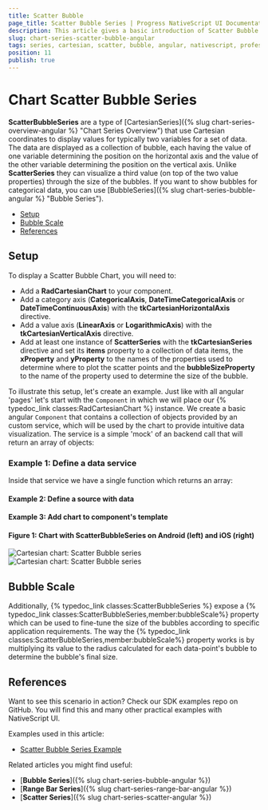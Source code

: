 ```yaml
---
title: Scatter Bubble
page_title: Scatter Bubble Series | Progress NativeScript UI Documentation
description: This article gives a basic introduction of Scatter Bubble series and continues with a sample scenario of how Scatter Bubble series are used.
slug: chart-series-scatter-bubble-angular
tags: series, cartesian, scatter, bubble, angular, nativescript, professional, ui
position: 11
publish: true
---
```


# Chart Scatter Bubble Series

**ScatterBubbleSeries** are a type of [CartesianSeries]({% slug chart-series-overview-angular %} "Chart Series Overview") that use Cartesian coordinates to display values for typically two variables for a set of data. The data are displayed as a collection of bubble, each having the value of one variable determining the position on the horizontal axis and the value of the other variable determining the position on the vertical axis. Unlike **ScatterSeries** they can visualize a third value (on top of the two value properties) through the size of the bubbles. If you want to show bubbles for categorical data, you can use [BubbleSeries]({% slug chart-series-bubble-angular %} "Bubble Series").

* [Setup](#setup)
* [Bubble Scale](#bubble-scale)
* [References](#references)

## Setup

To display a Scatter Bubble Chart, you will need to:

* Add a **RadCartesianChart** to your component.
* Add a category axis (**CategoricalAxis**, **DateTimeCategoricalAxis** or **DateTimeContinuousAxis**) with the **tkCartesianHorizontalAxis** directive.
* Add a value axis (**LinearAxis** or **LogarithmicAxis**) with the **tkCartesianVerticalAxis** directive.
* Add at least one instance of **ScatterSeries** with the **tkCartesianSeries** directive and set its **items** property to a collection of data items, the **xProperty** and **yProperty** to the names of the properties used to determine where to plot the scatter points and the **bubbleSizeProperty** to the name of the property used to determine the size of the bubble.

To illustrate this setup, let's create an example. Just like with all angular 'pages' let's start with the `Component` in which we will place our {% typedoc_link classes:RadCartesianChart %} instance. We create a basic angular `Component` that contains a collection of objects provided by an custom service, which will be used by the chart to provide intuitive data visualization. The service is a simple 'mock' of an backend call that will return an array of objects:

### Example 1: Define a data service

<snippet id='chart-angular-data-service'/>

Inside that service we have a single function which returns an array:

#### Example 2: Define a source with data

<snippet id='chart-angular-scatter-data-source'/>

<snippet id='chart-angular-person'/>

#### Example 3: Add chart to component's template

<snippet id='chart-angular-scatter-bubble-series-component'/>

<snippet id='chart-angular-scatter-bubble-series'/>

#### Figure 1: Chart with ScatterBubbleSeries on Android (left) and iOS (right)

![Cartesian chart: Scatter Bubble series](../../../../img/ns_ui/scatter_bubble_series_android.png " Scatter Bubble series on Android.") ![Cartesian chart: Scatter Bubble series](../../../../img/ns_ui/scatter_bubble_series_ios.png "Scatter Bubble series on iOS.")

## Bubble Scale

Additionally, {% typedoc_link classes:ScatterBubbleSeries %} expose a {% typedoc_link classes:ScatterBubbleSeries,member:bubbleScale%} property which can be used to fine-tune the size of the bubbles according to specific application requirements. The way the {% typedoc_link classes:ScatterBubbleSeries,member:bubbleScale%} property works is by multiplying its value to the radius calculated for each data-point's bubble to determine the bubble's final size.

## References

Want to see this scenario in action?
Check our SDK examples repo on GitHub. You will find this and many other practical examples with NativeScript UI.

Examples used in this article:

* [Scatter Bubble Series Example](https://github.com/NativeScript/nativescript-ui-samples-angular/tree/master/chart/app/examples/series/bubble)

Related articles you might find useful:

* [**Bubble Series**]({% slug chart-series-bubble-angular %})
* [**Range Bar Series**]({% slug chart-series-range-bar-angular %})
* [**Scatter Series**]({% slug chart-series-scatter-angular %})
